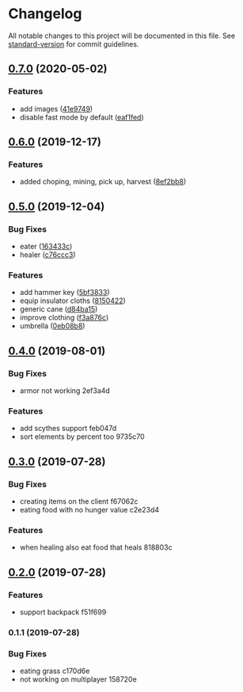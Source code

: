 # Changelog

All notable changes to this project will be documented in this file. See [standard-version](https://github.com/conventional-changelog/standard-version) for commit guidelines.

## [0.7.0](https://github.com/danielpza/dst-omnikey/compare/v0.6.0...v0.7.0) (2020-05-02)


### Features

* add images ([41e9749](https://github.com/danielpza/dst-omnikey/commit/41e9749))
* disable fast mode by default ([eaf1fed](https://github.com/danielpza/dst-omnikey/commit/eaf1fed))



## [0.6.0](https://github.com/danielpza/dst-omnikey/compare/v0.5.0...v0.6.0) (2019-12-17)


### Features

* added choping, mining, pick up, harvest ([8ef2bb8](https://github.com/danielpza/dst-omnikey/commit/8ef2bb8))



## [0.5.0](https://github.com/danielpza/dst-omnikey/compare/v0.4.0...v0.5.0) (2019-12-04)


### Bug Fixes

* eater ([163433c](https://github.com/danielpza/dst-omnikey/commit/163433c))
* healer ([c76ccc3](https://github.com/danielpza/dst-omnikey/commit/c76ccc3))


### Features

* add hammer key ([5bf3833](https://github.com/danielpza/dst-omnikey/commit/5bf3833))
* equip insulator cloths ([8150422](https://github.com/danielpza/dst-omnikey/commit/8150422))
* generic cane ([d84ba15](https://github.com/danielpza/dst-omnikey/commit/d84ba15))
* improve clothing ([f3a876c](https://github.com/danielpza/dst-omnikey/commit/f3a876c))
* umbrella ([0eb08b8](https://github.com/danielpza/dst-omnikey/commit/0eb08b8))



## [0.4.0](///compare/v0.3.0...v0.4.0) (2019-08-01)


### Bug Fixes

* armor not working 2ef3a4d


### Features

* add scythes support feb047d
* sort elements by percent too 9735c70



## [0.3.0](///compare/v0.2.0...v0.3.0) (2019-07-28)


### Bug Fixes

* creating items on the client f67062c
* eating food with no hunger value c2e23d4


### Features

* when healing also eat food that heals 818803c



## [0.2.0](///compare/v0.1.1...v0.2.0) (2019-07-28)


### Features

* support backpack f51f699



### 0.1.1 (2019-07-28)


### Bug Fixes

* eating grass c170d6e
* not working on multiplayer 158720e
